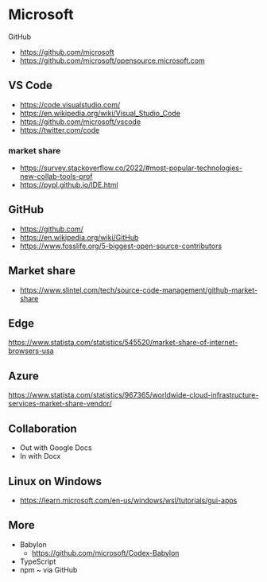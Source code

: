 # Microsoft

GitHub
* https://github.com/microsoft
* https://github.com/microsoft/opensource.microsoft.com

## VS Code

* https://code.visualstudio.com/
* https://en.wikipedia.org/wiki/Visual_Studio_Code
* https://github.com/microsoft/vscode
* https://twitter.com/code


### market share

* https://survey.stackoverflow.co/2022/#most-popular-technologies-new-collab-tools-prof
* https://pypl.github.io/IDE.html


## GitHub

* https://github.com/
* https://en.wikipedia.org/wiki/GitHub
* https://www.fosslife.org/5-biggest-open-source-contributors

## Market share

* https://www.slintel.com/tech/source-code-management/github-market-share

## Edge

https://www.statista.com/statistics/545520/market-share-of-internet-browsers-usa


## Azure

https://www.statista.com/statistics/967365/worldwide-cloud-infrastructure-services-market-share-vendor/

## Collaboration

* Out with Google Docs
* In with Docx

## Linux on Windows

* https://learn.microsoft.com/en-us/windows/wsl/tutorials/gui-apps


## More

* Babylon
  * https://github.com/microsoft/Codex-Babylon
* TypeScript
* npm ~ via GitHub
